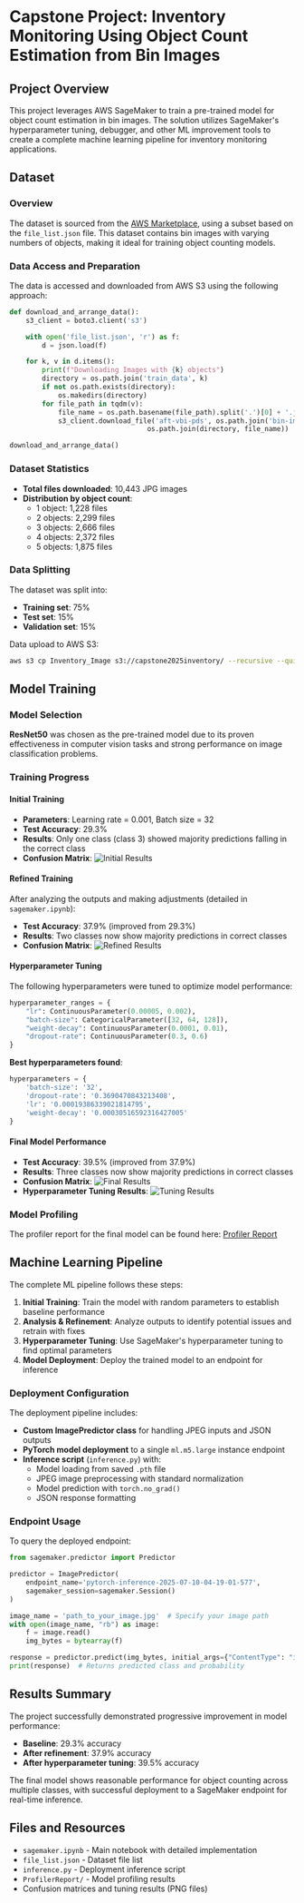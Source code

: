 # Capstone Project: Inventory Monitoring Using Object Count Estimation from Bin Images

## Project Overview

This project leverages AWS SageMaker to train a pre-trained model for object count estimation in bin images. The solution utilizes SageMaker's hyperparameter tuning, debugger, and other ML improvement tools to create a complete machine learning pipeline for inventory monitoring applications.

## Dataset

### Overview

The dataset is sourced from the [AWS Marketplace](https://aws.amazon.com/marketplace/pp/prodview-2v2jac3cw2cba#resources), using a subset based on the `file_list.json` file. This dataset contains bin images with varying numbers of objects, making it ideal for training object counting models.

### Data Access and Preparation

The data is accessed and downloaded from AWS S3 using the following approach:

```python
def download_and_arrange_data():
    s3_client = boto3.client('s3')

    with open('file_list.json', 'r') as f:
        d = json.load(f)

    for k, v in d.items():
        print(f"Downloading Images with {k} objects")
        directory = os.path.join('train_data', k)
        if not os.path.exists(directory):
            os.makedirs(directory)
        for file_path in tqdm(v):
            file_name = os.path.basename(file_path).split('.')[0] + '.jpg'
            s3_client.download_file('aft-vbi-pds', os.path.join('bin-images', file_name),
                                  os.path.join(directory, file_name))

download_and_arrange_data()
```

### Dataset Statistics

- **Total files downloaded**: 10,443 JPG images
- **Distribution by object count**:
  - 1 object: 1,228 files
  - 2 objects: 2,299 files  
  - 3 objects: 2,666 files
  - 4 objects: 2,372 files
  - 5 objects: 1,875 files

### Data Splitting

The dataset was split into:
- **Training set**: 75%
- **Test set**: 15%
- **Validation set**: 15%

Data upload to AWS S3:
```bash
aws s3 cp Inventory_Image s3://capstone2025inventory/ --recursive --quiet
```

## Model Training

### Model Selection

**ResNet50** was chosen as the pre-trained model due to its proven effectiveness in computer vision tasks and strong performance on image classification problems.

### Training Progress

#### Initial Training
- **Parameters**: Learning rate = 0.001, Batch size = 32
- **Test Accuracy**: 29.3%
- **Results**: Only one class (class 3) showed majority predictions falling in the correct class
- **Confusion Matrix**: ![Initial Results](confusion_matrix1.png)

#### Refined Training
After analyzing the outputs and making adjustments (detailed in `sagemaker.ipynb`):
- **Test Accuracy**: 37.9% (improved from 29.3%)
- **Results**: Two classes now show majority predictions in correct classes
- **Confusion Matrix**: ![Refined Results](confusion_matrix2.png)

#### Hyperparameter Tuning
The following hyperparameters were tuned to optimize model performance:

```python
hyperparameter_ranges = {
    "lr": ContinuousParameter(0.00005, 0.002),  
    "batch-size": CategoricalParameter([32, 64, 128]),
    "weight-decay": ContinuousParameter(0.0001, 0.01),  
    "dropout-rate": ContinuousParameter(0.3, 0.6)  
}
```

**Best hyperparameters found**:
```python
hyperparameters = {
    'batch-size': '32',
    'dropout-rate': '0.3690470843213408',
    'lr': '0.00019386339021814795',
    'weight-decay': '0.00030516592316427005'
}
```

#### Final Model Performance
- **Test Accuracy**: 39.5% (improved from 37.9%)
- **Results**: Three classes now show majority predictions in correct classes
- **Confusion Matrix**: ![Final Results](confusion_matrix3.png)
- **Hyperparameter Tuning Results**: ![Tuning Results](hyperparmter_tuning.png)

### Model Profiling

The profiler report for the final model can be found here: [Profiler Report](./ProfilerReport/profiler-output/profiler-report.html)

## Machine Learning Pipeline

The complete ML pipeline follows these steps:

1. **Initial Training**: Train the model with random parameters to establish baseline performance
2. **Analysis & Refinement**: Analyze outputs to identify potential issues and retrain with fixes
3. **Hyperparameter Tuning**: Use SageMaker's hyperparameter tuning to find optimal parameters
4. **Model Deployment**: Deploy the trained model to an endpoint for inference

### Deployment Configuration

The deployment pipeline includes:
- **Custom ImagePredictor class** for handling JPEG inputs and JSON outputs
- **PyTorch model deployment** to a single `ml.m5.large` instance endpoint
- **Inference script** (`inference.py`) with:
  - Model loading from saved `.pth` file
  - JPEG image preprocessing with standard normalization
  - Model prediction with `torch.no_grad()`
  - JSON response formatting

### Endpoint Usage

To query the deployed endpoint:

```python
from sagemaker.predictor import Predictor

predictor = ImagePredictor(
    endpoint_name='pytorch-inference-2025-07-10-04-19-01-577',
    sagemaker_session=sagemaker.Session()
)

image_name = 'path_to_your_image.jpg'  # Specify your image path
with open(image_name, "rb") as image:
    f = image.read()
    img_bytes = bytearray(f)

response = predictor.predict(img_bytes, initial_args={"ContentType": "image/jpeg"})
print(response)  # Returns predicted class and probability
```

## Results Summary

The project successfully demonstrated progressive improvement in model performance:
- **Baseline**: 29.3% accuracy
- **After refinement**: 37.9% accuracy  
- **After hyperparameter tuning**: 39.5% accuracy

The final model shows reasonable performance for object counting across multiple classes, with successful deployment to a SageMaker endpoint for real-time inference.

## Files and Resources

- `sagemaker.ipynb` - Main notebook with detailed implementation
- `file_list.json` - Dataset file list
- `inference.py` - Deployment inference script
- `ProfilerReport/` - Model profiling results
- Confusion matrices and tuning results (PNG files)